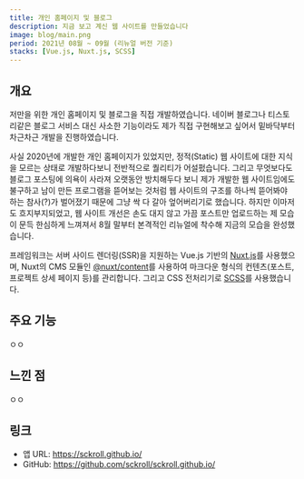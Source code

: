 ```yaml
---
title: 개인 홈페이지 및 블로그
description: 지금 보고 계신 웹 사이트를 만들었습니다
image: blog/main.png
period: 2021년 08월 ~ 09월 (리뉴얼 버전 기준)
stacks: [Vue.js, Nuxt.js, SCSS]
---
```


## 개요

저만을 위한 개인 홈페이지 및 블로그을 직접 개발하였습니다. 네이버 블로그나 티스토리같은 블로그 서비스 대신 사소한 기능이라도 제가 직접 구현해보고 싶어서 밑바닥부터 차근차근 개발을 진행하였습니다.

사실 2020년에 개발한 개인 홈페이지가 있었지만, 정적(Static) 웹 사이트에 대한 지식을 모르는 상태로 개발하다보니 전반적으로 퀄리티가 어설펐습니다. 그리고 무엇보다도 블로그 포스팅에 의욕이 사라져 오랫동안 방치해두다 보니 제가 개발한 웹 사이트임에도 불구하고 남이 만든 프로그램을 뜯어보는 것처럼 웹 사이트의 구조를 하나씩 뜯어봐야 하는 참사(?)가 벌어졌기 때문에 그냥 싹 다 갈아 엎어버리기로 했습니다. 하지만 이마저도 흐지부지되었고, 웹 사이트 개선은 손도 대지 않고 가끔 포스트만 업로드하는 제 모습이 문득 한심하게 느껴져서 8월 말부터 본격적인 리뉴얼에 착수해 지금의 모습을 완성했습니다.

프레임워크는 서버 사이드 렌더링(SSR)을 지원하는 Vue.js 기반의 [Nuxt.js](https://nuxtjs.org/)를 사용했으며, Nuxt의 CMS 모듈인 [@nuxt/content](https://content.nuxtjs.org/)를 사용하여 마크다운 형식의 컨텐츠(포스트, 프로젝트 상세 페이지 등)를 관리합니다. 그리고 CSS 전처리기로 [SCSS](https://sass-lang.com/)를 사용했습니다.

## 주요 기능

ㅇㅇ

## 느낀 점

ㅇㅇ

## 링크

- 앱 URL: https://sckroll.github.io/
- GitHub: https://github.com/sckroll/sckroll.github.io/
